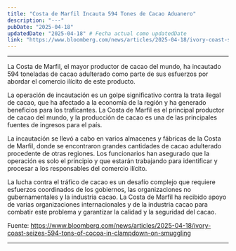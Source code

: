 ```yaml
---
title: "Costa de Marfil Incauta 594 Tones de Cacao Aduanero"
description: "---"
pubDate: "2025-04-18"
updatedDate: "2025-04-18" # Fecha actual como updatedDate
link: "https://www.bloomberg.com/news/articles/2025-04-18/ivory-coast-seizes-594-tons-of-cocoa-in-clampdown-on-smuggling"
---
```


---

La Costa de Marfil, el mayor productor de cacao del mundo, ha incautado 594 toneladas de cacao adulterado como parte de sus esfuerzos por abordar el comercio ilícito de este producto.

La operación de incautación es un golpe significativo contra la trata ilegal de cacao, que ha afectado a la economía de la región y ha generado beneficios para los traficantes. La Costa de Marfil es el principal productor de cacao del mundo, y la producción de cacao es una de las principales fuentes de ingresos para el país.

La incautación se llevó a cabo en varios almacenes y fábricas de la Costa de Marfil, donde se encontraron grandes cantidades de cacao adulterado procedente de otras regiones. Los funcionarios han asegurado que la operación es solo el principio y que estarán trabajando para identificar y procesar a los responsables del comercio ilícito.

La lucha contra el tráfico de cacao es un desafío complejo que requiere esfuerzos coordinados de los gobiernos, las organizaciones no gubernamentales y la industria cacao. La Costa de Marfil ha recibido apoyo de varias organizaciones internacionales y de la industria cacao para combatir este problema y garantizar la calidad y la seguridad del cacao.

Fuente: https://www.bloomberg.com/news/articles/2025-04-18/ivory-coast-seizes-594-tons-of-cocoa-in-clampdown-on-smuggling

---
